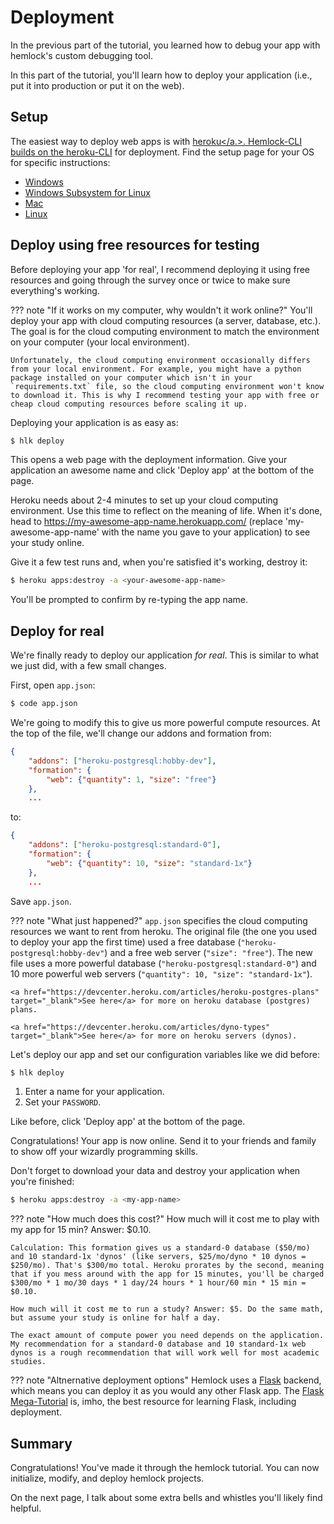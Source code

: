 # Deployment

In the previous part of the tutorial, you learned how to debug your app with hemlock's custom debugging tool.

In this part of the tutorial, you'll learn how to deploy your application (i.e., put it into production or put it on the web).

## Setup

The easiest way to deploy web apps is with <a href="https://heroku.com/" target="_blank">heroku</a.>. Hemlock-CLI builds on the <a href="https://devcenter.heroku.com/articles/heroku-cli/" target="_blank">heroku-CLI</a> for deployment. Find the setup page for your OS for specific instructions:

- [Windows](../setup/win.md)
- [Windows Subsystem for Linux](../setup/wsl.md)
- [Mac](../setup/mac.md)
- [Linux](../setup/linux.md)

## Deploy using free resources for testing

Before deploying your app 'for real', I recommend deploying it using free resources and going through the survey once or twice to make sure everything's working.

??? note "If it works on my computer, why wouldn't it work online?"
    You'll deploy your app with cloud computing resources (a server, database, etc.). The goal is for the cloud computing environment to match the environment on your computer (your local environment).

    Unfortunately, the cloud computing environment occasionally differs from your local environment. For example, you might have a python package installed on your computer which isn't in your `requirements.txt` file, so the cloud computing environment won't know to download it. This is why I recommend testing your app with free or cheap cloud computing resources before scaling it up.

Deploying your application is as easy as:

```bash
$ hlk deploy
```

This opens a web page with the deployment information. Give your application an awesome name and click 'Deploy app' at the bottom of the page.

Heroku needs about 2-4 minutes to set up your cloud computing environment. Use this time to reflect on the meaning of life. When it's done, head to https://my-awesome-app-name.herokuapp.com/ (replace 'my-awesome-app-name' with the name you gave to your application) to see your study online.

Give it a few test runs and, when you're satisfied it's working, destroy it:

```bash
$ heroku apps:destroy -a <your-awesome-app-name>
```

You'll be prompted to confirm by re-typing the app name.

## Deploy for real

We're finally ready to deploy our application *for real*. This is similar to what we just did, with a few small changes.

First, open `app.json`:

```bash
$ code app.json
```

We're going to modify this to give us more powerful compute resources. At the top of the file, we'll change our addons and formation from:

```json
{
    "addons": ["heroku-postgresql:hobby-dev"],
    "formation": {
        "web": {"quantity": 1, "size": "free"}
    },
    ...
```

to:

```json
{
    "addons": ["heroku-postgresql:standard-0"],
    "formation": {
        "web": {"quantity": 10, "size": "standard-1x"}
    },
    ...
```

Save `app.json`.

??? note "What just happened?"
    `app.json` specifies the cloud computing resources we want to rent from heroku. The original file (the one you used to deploy your app the first time) used a free database (`"heroku-postgresql:hobby-dev"`) and a free web server (`"size": "free"`). The new file uses a more powerful database (`"heroku-postgresql:standard-0"`) and 10 more powerful web servers (`"quantity": 10, "size": "standard-1x"`).

    <a href="https://devcenter.heroku.com/articles/heroku-postgres-plans" target="_blank">See here</a> for more on heroku database (postgres) plans.

    <a href="https://devcenter.heroku.com/articles/dyno-types" target="_blank">See here</a> for more on heroku servers (dynos).

Let's deploy our app and set our configuration variables like we did before:

```bash
$ hlk deploy
```

1. Enter a name for your application.
2. Set your `PASSWORD`.

Like before, click 'Deploy app' at the bottom of the page.

Congratulations! Your app is now online. Send it to your friends and family to show off your wizardly programming skills.

Don't forget to download your data and destroy your application when you're finished:

```bash
$ heroku apps:destroy -a <my-app-name>
```

??? note "How much does this cost?"
    How much will it cost me to play with my app for 15 min? Answer: $0.10. 
    
    Calculation: This formation gives us a standard-0 database ($50/mo) and 10 standard-1x 'dynos' (like servers, $25/mo/dyno * 10 dynos = $250/mo). That's $300/mo total. Heroku prorates by the second, meaning that if you mess around with the app for 15 minutes, you'll be charged $300/mo * 1 mo/30 days * 1 day/24 hours * 1 hour/60 min * 15 min = $0.10. 

    How much will it cost me to run a study? Answer: $5. Do the same math, but assume your study is online for half a day. 

    The exact amount of compute power you need depends on the application. My recommendation for a standard-0 database and 10 standard-1x web dynos is a rough recommendation that will work well for most academic studies.

??? note "Altnernative deployment options"
    Hemlock uses a <a href="https://flask.palletsprojects.com/en/1.1.x/" target="_blank">Flask</a> backend, which means you can deploy it as you would any other Flask app. The <a href="https://blog.miguelgrinberg.com/post/the-flask-mega-tutorial-part-i-hello-world" target="_blank">Flask Mega-Tutorial</a> is, imho, the best resource for learning Flask, including deployment.

## Summary

Congratulations! You've made it through the hemlock tutorial. You can now initialize, modify, and deploy hemlock projects.

On the next page, I talk about some extra bells and whistles you'll likely find helpful.